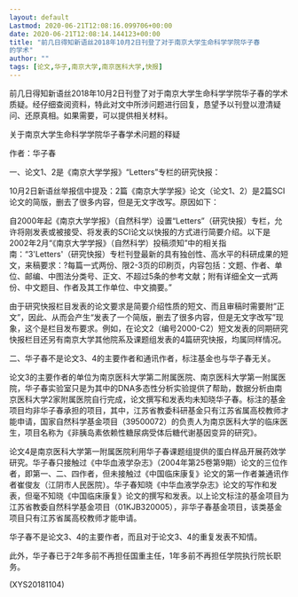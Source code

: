 ```yaml
---
layout: default
Lastmod: 2020-06-21T12:08:16.099706+00:00
date: 2020-06-21T12:08:14.144123+00:00
title: "前几日得知新语丝2018年10月2日刊登了对于南京大学生命科学学院华子春
的学术"
author: ""
tags: [论文,华子,南京大学,南京医科大学,快报]
---
```


前几日得知新语丝2018年10月2日刊登了对于南京大学生命科学学院华子春的学术质疑。经仔细查阅资料，特此对文中所涉问题进行回复，恳望予以刊登以澄清疑问、还原真相。如果需要，可以提供相关材料。

关于南京大学生命科学学院华子春学术问题的释疑

作者：华子春

一、论文1、2是《南京大学学报》“Letters”专栏的研究快报：

10月2日新语丝举报信中提及：2篇《南京大学学报》论文（论文1、2）是2篇SCI论文的简版，删去了很多内容，但是无文字改写。原因如下：

自2000年起《南京大学学报》（自然科学）设置“Letters”（研究快报）专栏，允许将刚发表或被接受、将发表的SCI论文以快报的方式进行简要介绍。以下是2002年2月“《南京大学学报》（自然科学）投稿须知”中的相关指南：“3'Letters'（研究快报）专栏刊登最新的具有独创性、高水平的科研成果的短文，来稿要求：?每篇一式两份、限2-3页的印刷页，内容包括：文题、作者、单位、邮编、中图法分类号、正文、不超过5条的参考文献；附有详细全文一式两份、中文题目、作者及其工作单位、中文摘要。”

由于研究快报栏目发表的论文要求是简要介绍性质的短文、而且审稿时需要附”正文”，因此、从而会产生“发表了一个简版，删去了很多内容，但是无文字改写”现象，这个是栏目发布要求。例如，在论文2（编号2000-C2）短文发表的同期研究快报栏目还另有南京大学其他院系及课题组发表的4篇研究快报，均属同样情况。

二、华子春不是论文3、4的主要作者和通讯作者，标注基金也与华子春无关。

论文3的主要作者的单位为南京医科大学第二附属医院、南京医科大学第一附属医院，华子春实验室只是为其中的DNA多态性分析实验提供了帮助，数据分析由南京医科大学2家附属医院自行完成，论文撰写和发表均未知晓华子春。标注的基金项目均非华子春承担的项目，其中，江苏省教委科研基金只有江苏省属高校教师才能申请，国家自然科学基金项目（39500072）的负责人为南京医科大学的临床医生，项目名称为《非胰岛素依赖性糖尿病受体后糖代谢基因变异的研究》。

论文4是南京医科大学第一附属医院利用华子春课题组提供的蛋白样品开展药效学研究。华子春只接触过《中华血液学杂志》（2004年第25卷第9期）论文的三位作者，即第一、二、四作者，但未接触过《中国临床康复》论文的第一作者兼通讯作者崔俊友（江阴市人民医院）。华子春知晓《中华血液学杂志》论文的写作和发表，但毫不知晓《中国临床康复》论文的撰写和发表。以上论文标注的基金项目为江苏省教委自然科学基金项目（01KJB320005），非华子春基金项目，该类基金项目只有江苏省属高校教师才能申请。

华子春不是论文3、4的主要作者，而且对于论文3、4的重复发表不知情。

此外，华子春已于2年多前不再担任国重主任，1年多前不再担任学院执行院长职务。

(XYS20181104)

